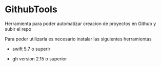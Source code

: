 # GithubTools
Herramienta para poder automatizar creacion de proyectos en Github y subir el repo

Para poder utilizarla es necesario instalar las siguientes herramientas

* swift 5.7 o superir

* gh version 2.15 o superior
